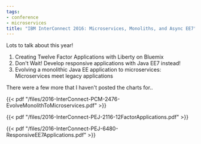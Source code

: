 ```yaml
---
tags:
- conference
- microservices
title: "IBM InterConnect 2016: Microservices, Monoliths, and Async EE7"
---
```


Lots to talk about this year!

1. Creating Twelve Factor Applications with Liberty on Bluemix
2. Don't Wait! Develop responsive applications with Java EE7 instead!
3. Evolving a monolithic Java EE application to microservices: Microservices meet legacy applications

There were a few more that I haven't posted the charts for..

<!--more-->

{{< pdf "/files/2016-InterConnect-PCM-2476-EvolveMonolithToMicroservices.pdf" >}}

{{< pdf "/files/2016-InterConnect-PEJ-2116-12FactorApplications.pdf" >}}

{{< pdf "/files/2016-InterConnect-PEJ-6480-ResponsiveEE7Applications.pdf" >}}